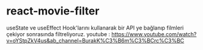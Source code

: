 # react-movie-filter
useState ve useEffect Hook'larını kullanarak bir API ye bağlanıp filmleri çekiyor sonrasında filtreliyoruz.
youtube : https://www.youtube.com/watch?v=oYStpZkV4us&ab_channel=BurakK%C3%B6m%C3%BCrc%C3%BC
